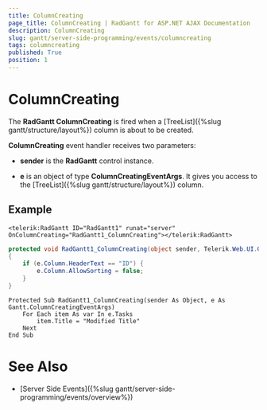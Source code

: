 ```yaml
---
title: ColumnCreating
page_title: ColumnCreating | RadGantt for ASP.NET AJAX Documentation
description: ColumnCreating
slug: gantt/server-side-programming/events/columncreating
tags: columncreating
published: True
position: 1
---
```


# ColumnCreating


The **RadGantt ColumnCreating** is fired when a [TreeList]({%slug gantt/structure/layout%}) column is about to be created.

**ColumnCreating** event handler receives two parameters:

* **sender** is the **RadGantt** control instance.

* **e** is an object of type **ColumnCreatingEventArgs**. It gives you access to the [TreeList]({%slug gantt/structure/layout%}) column.

## Example

````ASP.NET
<telerik:RadGantt ID="RadGantt1" runat="server" OnColumnCreating="RadGantt1_ColumnCreating"></telerik:RadGantt>
````

````C#
protected void RadGantt1_ColumnCreating(object sender, Telerik.Web.UI.Gantt.ColumnCreatingEventArgs e)
{
    if (e.Column.HeaderText == "ID") {
        e.Column.AllowSorting = false;
    }
}
````
````VB.NET
Protected Sub RadGantt1_ColumnCreating(sender As Object, e As Gantt.ColumnCreatingEventArgs)
    For Each item As var In e.Tasks
        item.Title = "Modified Title"
    Next
End Sub
````


# See Also

 * [Server Side Events]({%slug gantt/server-side-programming/events/overview%})

